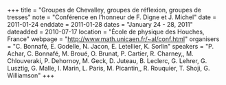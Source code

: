 +++
title = "Groupes de Chevalley, groupes de réflexion, groupes de tresses"
note = "Conférence en l'honneur de F. Digne et J. Michel"
date = 2011-01-24
enddate = 2011-01-28
dates = "January 24 - 28, 2011"
dateadded = 2010-07-17
location = "École de physique des Houches, France"
webpage = "http://www.math.unicaen.fr/~al/conf.html"
organisers = "C. Bonnafé, E. Godelle, N. Jacon, E. Letellier, K. Sorlin"
speakers = "P. Achar, C. Bonnafé, M. Broué, O. Brunat, P. Cartier, R. Charney,, M. Chlouveraki, P. Dehornoy, M. Geck, D. Juteau, B. Leclerc, G. Lehrer, G. Lusztig, G. Malle, I. Marin, L. Paris, M. Picantin,, R. Rouquier, T. Shoji, G. Williamson"
+++
